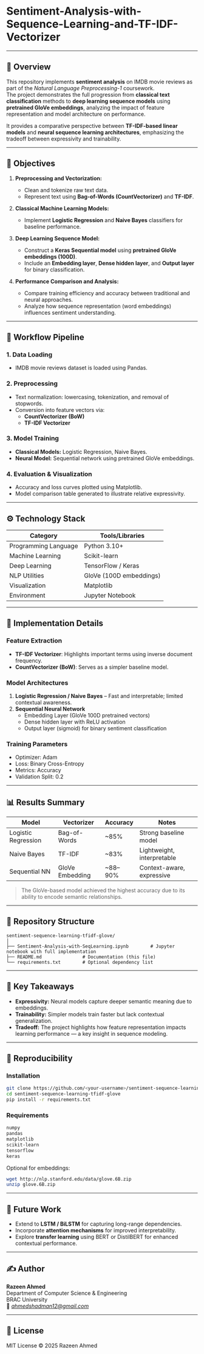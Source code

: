 # Sentiment-Analysis-with-Sequence-Learning-and-TF-IDF-Vectorizer

---

## 📘 Overview  

This repository implements **sentiment analysis** on IMDB movie reviews as part of the *Natural Language Preprocessing-1* coursework.  
The project demonstrates the full progression from **classical text classification** methods to **deep learning sequence models** using **pretrained GloVe embeddings**, analyzing the impact of feature representation and model architecture on performance.

It provides a comparative perspective between **TF-IDF-based linear models** and **neural sequence learning architectures**, emphasizing the tradeoff between expressivity and trainability.

---

## 🎯 Objectives  

1. **Preprocessing and Vectorization:**  
   - Clean and tokenize raw text data.  
   - Represent text using **Bag-of-Words (CountVectorizer)** and **TF-IDF**.  

2. **Classical Machine Learning Models:**  
   - Implement **Logistic Regression** and **Naive Bayes** classifiers for baseline performance.  

3. **Deep Learning Sequence Model:**  
   - Construct a **Keras Sequential model** using **pretrained GloVe embeddings (100D)**.  
   - Include an **Embedding layer**, **Dense hidden layer**, and **Output layer** for binary classification.  

4. **Performance Comparison and Analysis:**  
   - Compare training efficiency and accuracy between traditional and neural approaches.  
   - Analyze how sequence representation (word embeddings) influences sentiment understanding.  

---

## 🧩 Workflow Pipeline  

### **1. Data Loading**
- IMDB movie reviews dataset is loaded using Pandas.  

### **2. Preprocessing**
- Text normalization: lowercasing, tokenization, and removal of stopwords.  
- Conversion into feature vectors via:  
  - **CountVectorizer (BoW)**  
  - **TF-IDF Vectorizer**  

### **3. Model Training**
- **Classical Models:** Logistic Regression, Naive Bayes.  
- **Neural Model:** Sequential network using pretrained GloVe embeddings.  

### **4. Evaluation & Visualization**
- Accuracy and loss curves plotted using Matplotlib.  
- Model comparison table generated to illustrate relative expressivity.  

---

## ⚙️ Technology Stack  

| Category | Tools/Libraries |
|-----------|-----------------|
| Programming Language | Python 3.10+ |
| Machine Learning | Scikit-learn |
| Deep Learning | TensorFlow / Keras |
| NLP Utilities | GloVe (100D embeddings) |
| Visualization | Matplotlib |
| Environment | Jupyter Notebook |

---

## 🧠 Implementation Details  

### **Feature Extraction**
- **TF-IDF Vectorizer**: Highlights important terms using inverse document frequency.  
- **CountVectorizer (BoW)**: Serves as a simpler baseline model.  

### **Model Architectures**
1. **Logistic Regression / Naive Bayes** – Fast and interpretable; limited contextual awareness.  
2. **Sequential Neural Network**  
   - Embedding Layer (GloVe 100D pretrained vectors)  
   - Dense hidden layer with ReLU activation  
   - Output layer (sigmoid) for binary sentiment classification  

### **Training Parameters**
- Optimizer: Adam  
- Loss: Binary Cross-Entropy  
- Metrics: Accuracy  
- Validation Split: 0.2  

---

## 📊 Results Summary  

| Model | Vectorizer | Accuracy | Notes |
|--------|-------------|-----------|--------|
| Logistic Regression | Bag-of-Words | ~85% | Strong baseline model |
| Naive Bayes | TF-IDF | ~83% | Lightweight, interpretable |
| Sequential NN | GloVe Embedding | ~88–90% | Context-aware, expressive |

> The GloVe-based model achieved the highest accuracy due to its ability to encode semantic relationships.

---

## 🧩 Repository Structure  

```
sentiment-sequence-learning-tfidf-glove/
│
├── Sentiment-Analysis-with-SeqLearning.ipynb        # Jupyter notebook with full implementation
├── README.md               # Documentation (this file)
└── requirements.txt        # Optional dependency list
```

---

## 🔬 Key Takeaways  

- **Expressivity:** Neural models capture deeper semantic meaning due to embeddings.  
- **Trainability:** Simpler models train faster but lack contextual generalization.  
- **Tradeoff:** The project highlights how feature representation impacts learning performance — a key insight in sequence modeling.  

---

## 🧪 Reproducibility  

### Installation  
```bash
git clone https://github.com/<your-username>/sentiment-sequence-learning-tfidf-glove.git
cd sentiment-sequence-learning-tfidf-glove
pip install -r requirements.txt
```


### Requirements  
```bash
numpy
pandas
matplotlib
scikit-learn
tensorflow
keras
```

Optional for embeddings:
```bash
wget http://nlp.stanford.edu/data/glove.6B.zip
unzip glove.6B.zip
```

---

## 🧩 Future Work  

- Extend to **LSTM / BiLSTM** for capturing long-range dependencies.  
- Incorporate **attention mechanisms** for improved interpretability.  
- Explore **transfer learning** using BERT or DistilBERT for enhanced contextual performance.

---

## ✍️ Author  

**Razeen Ahmed**  
Department of Computer Science & Engineering  
BRAC University  
📧 *ahmedshadman12@gmail.com*  

---

## 📜 License  

MIT License © 2025 Razeen Ahmed  
